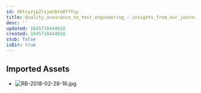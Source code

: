 ```yaml
---
id: dktcyzjp2lsjwtbte877fuy
title: Quality_assurance_to_test_engineering_–_insights_from_our_journey Resources
desc: ''
updated: 1645718444010
created: 1645718444010
stub: false
isDir: true
---
```

## Imported Assets
- ![RB-2018-02-28-16.jpg](/assets/rb-2018-02-28-16-vbqrmbsa55ak.jpg)
